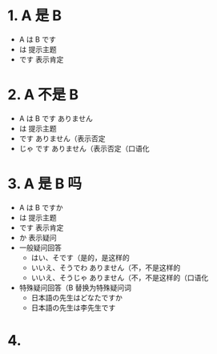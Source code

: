 # 1. A 是 B
- A は B です
- は 提示主题
- です 表示肯定

# 2. A 不是 B
- A は B です ありません
- は 提示主题
- です ありません（表示否定
- じゃ です ありません（表示否定（口语化

# 3. A 是 B 吗
- A は B ですか
- は 提示主题
- です 表示肯定
- か 表示疑问
- 一般疑问回答
    - はい、そです（是的，是这样的
    - いいえ、そうでわ ありません（不，不是这样的
    - いいえ、そうじゃ ありません（不，不是这样的（口语化
- 特殊疑问回答（B 替换为特殊疑问词
    - 日本語の先生はどなたですか
    - 日本語の先生は李先生です
# 4. 